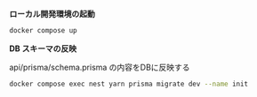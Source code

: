 

**ローカル開発環境の起動**

```bash
docker compose up 
```

**DB スキーマの反映**

api/prisma/schema.prisma の内容をDBに反映する

```bash
docker compose exec nest yarn prisma migrate dev --name init
```
